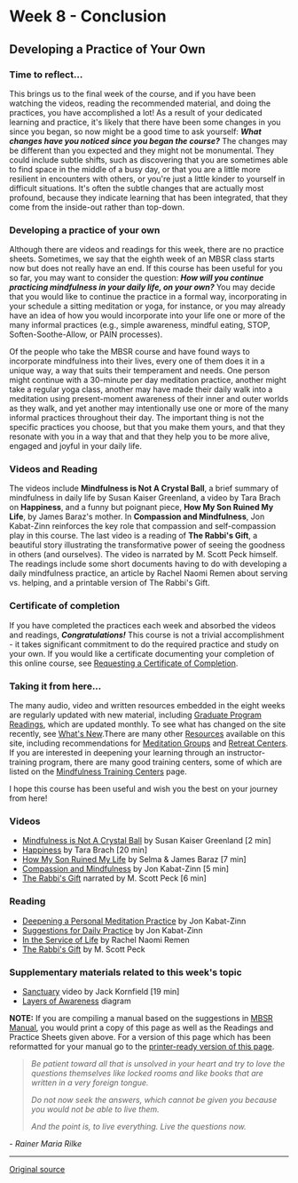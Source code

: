 Week 8 - Conclusion
===================

Developing a Practice of Your Own
---------------------------------

### Time to reflect...  
This brings us to the final week of the course, and if you have been watching
the videos, reading the recommended material, and doing the practices, you have
accomplished a lot! As a result of your dedicated learning and practice, it's
likely that there have been some changes in you since you began, so now might
be a good time to ask yourself: _**What changes have you noticed since you
began the course?**_ The changes may be different than you expected and they
might not be monumental. They could include subtle shifts, such as discovering
that you are sometimes able to find space in the middle of a busy day, or that
you are a little more resilient in encounters with others, or you're just a
little kinder to yourself in difficult situations. It's often the subtle
changes that are actually most profound, because they indicate learning that
has been integrated, that they come from the inside-out rather than top-down.

### Developing a practice of your own  
Although there are videos and readings for this week, there are no practice
sheets. Sometimes, we say that the eighth week of an MBSR class starts now but
does not really have an end. If this course has been useful for you so far, you
may want to consider the question: _**How will you continue practicing
mindfulness in your daily life, on your own?**_ You may decide that you would
like to continue the practice in a formal way, incorporating in your schedule a
sitting meditation or yoga, for instance, or you may already have an idea of
how you would incorporate into your life one or more of the many informal
practices (e.g., simple awareness, mindful eating, STOP, Soften-Soothe-Allow,
or PAIN processes).

Of the people who take the MBSR course and have found ways to incorporate
mindfulness into their lives, every one of them does it in a unique way, a way
that suits their temperament and needs. One person might continue with a
30-minute per day meditation practice, another might take a regular yoga class,
another may have made their daily walk into a meditation using present-moment
awareness of their inner and outer worlds as they walk, and yet another may
intentionally use one or more of the many informal practices throughout their
day. The important thing is not the specific practices you choose, but that you
make them yours, and that they resonate with you in a way that and that they
help you to be more alive, engaged and joyful in your daily life.

### Videos and Reading  
The videos include **Mindfulness is Not A Crystal Ball**, a brief summary of
mindfulness in daily life by Susan Kaiser Greenland, a video by Tara Brach on
**Happiness**, and a funny but poignant piece, **How My Son Ruined My Life**,
by James Baraz's mother. In **Compassion and Mindfulness**, Jon Kabat-Zinn
reinforces the key role that compassion and self-compassion play in this
course. The last video is a reading of **The Rabbi's Gift**, a beautiful story
illustrating the transformative power of seeing the goodness in others (and
ourselves). The video is narrated by M. Scott Peck himself. The readings
include some short documents having to do with developing a daily mindfulness
practice, an article by Rachel Naomi Remen about serving vs. helping, and a
printable version of The Rabbi's Gift.

### Certificate of completion  
If you have completed the practices each week and absorbed the videos and
readings, _**Congratulations!**_ This course is not a trivial accomplishment -
it takes significant commitment to do the required practice and study on your
own. If you would like a certificate documenting your completion of this online
course, see [Requesting a Certificate of Completion][26].

### Taking it from here...  
The many audio, video and written resources embedded in the eight weeks are
regularly updated with new material, including [Graduate Program Readings][8],
which are updated monthly. To see what has changed on the site recently, see
[What's New][12].There are many other [Resources][39] available on this site,
including recommendations for [Meditation Groups][40] and [Retreat
Centers][41]. If you are interested in deepening your learning through an
instructor-training program, there are many good training centers, some of
which are listed on the [Mindfulness Training Centers][42] page.

I hope this course has been useful and wish you the best on your journey from here!

### Videos  
* [Mindfulness is Not A Crystal Ball][43] by Susan Kaiser Greenland [2 min]  
* [Happiness][44] by Tara Brach [20 min]  
* [How My Son Ruined My Life][45] by Selma &amp; James Baraz [7 min]  
* [Compassion and Mindfulness][46] by Jon Kabat-Zinn [5 min]  
* [The Rabbi's Gift][47] narrated by M. Scott Peck [6 min]  

### Reading  
* [Deepening a Personal Meditation Practice][48] by Jon Kabat-Zinn  
* [Suggestions for Daily Practice][49] by Jon Kabat-Zinn  
* [In the Service of Life][50] by Rachel Naomi Remen  
* [The Rabbi's Gift][51] by M. Scott Peck  

### Supplementary materials related to this week's topic  
* [Sanctuary][52] video by Jack Kornfield [19 min]  
* [Layers of Awareness][53] diagram  

**NOTE:** If you are compiling a manual based on the suggestions in [MBSR
Manual][16], you would print a copy of this page as well as the Readings and
Practice Sheets given above. For a version of this page which has been
reformatted for your manual go to the [printer-ready version of this page][54].

>_Be patient toward all that is unsolved in your heart and try to love the
>questions themselves like locked rooms and like books that are written in a
>very foreign tongue._
> 
>_Do not now seek the answers, which cannot be given you because you would not
>be able to live them._
> 
>_And the point is, to live everything. Live the questions now._
  
\- _Rainer Maria Rilke_

[8]: http://palousemindfulness.com/graduates.html
[12]: http://palousemindfulness.com/whats-new.html
[16]: selfguidedMBSR_manual.md
[26]: http://palousemindfulness.com/selfguidedMBSR_certificate.html
[39]: http://palousemindfulness.com/resources.html
[40]: http://palousemindfulness.com/resources_groups.html
[41]: resources_retreats.html
[42]: http://palousemindfulness.com/resources_training.html
[43]: https://www.youtube.com/watch?v=kRd19hFrR0c&amp;list=PLbiVpU59JkVYwWcoOV-Bx6ieMKpMlbBb0&amp;index=1
[44]: https://www.youtube.com/watch?v=igGoRkOFbwM&amp;list=PLbiVpU59JkVYwWcoOV-Bx6ieMKpMlbBb0&amp;index=3
[45]: https://www.youtube.com/watch?v=ojF-o_eWp-o&amp;index=2&amp;list=PLbiVpU59JkVYwWcoOV-Bx6ieMKpMlbBb0
[46]: https://www.youtube.com/watch?v=3py0z6LlJ3w&amp;index=4&amp;list=PLbiVpU59JkVYwWcoOV-Bx6ieMKpMlbBb0
[47]: https://www.youtube.com/watch?v=3z1pIrV2F6c&amp;list=PLbiVpU59JkVYwWcoOV-Bx6ieMKpMlbBb0&amp;index=5
[48]: docs/week8/jkz_deepening.pdf
[49]: docs/week8/jkz_suggestions.pdf
[50]: docs/week8/remen-service.pdf
[51]: docs/week8/RabbisGift.pdf
[52]: https://www.youtube.com/watch?v=ZODoQgx8fMk
[53]: docs/week8/layers.pdf
[54]: http://palousemindfulness.com/docs/manualMBSRweek8.pdf
  
-----

[Original source](http://palousemindfulness.com/selfguidedMBSR_week8.html "Permalink to MBSR week 8")
